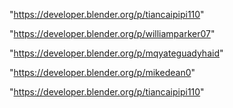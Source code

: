 "https://developer.blender.org/p/tiancaipipi110"

 
"https://developer.blender.org/p/williamparker07"


"https://developer.blender.org/p/mqyateguadyhaid"


"https://developer.blender.org/p/mikedean0"


"https://developer.blender.org/p/tiancaipipi110"


 
